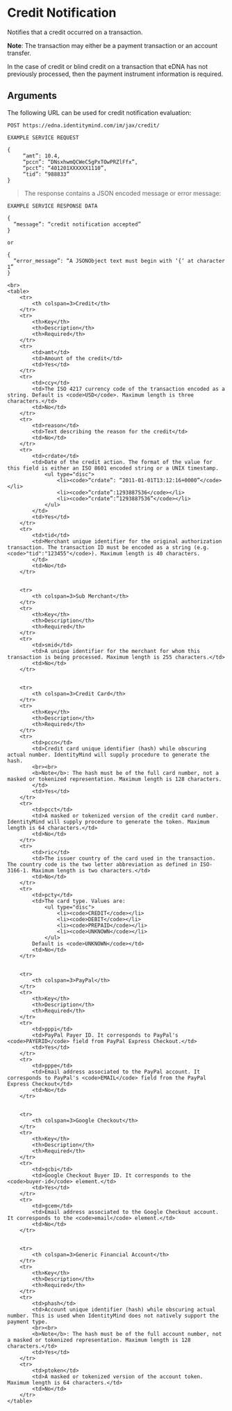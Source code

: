 # Credit Notification

Notifies that a credit occurred on a transaction. 
 
**Note**: The transaction may either be a payment transaction or an account transfer. 

In the case of credit or blind credit on a transaction that eDNA has not previously processed, then the payment instrument information is required.

## Arguments

The following URL can be used for credit notification evaluation:

`POST https://edna.identitymind.com/im/jax/credit/`

```code
EXAMPLE SERVICE REQUEST

{
     “amt”: 10.4,
     “pccn”: “DNsxhwmQCWeC5gPxTOwPRZlFfx”,
     “pcct”: “401201XXXXXX1110”,
     “tid”: “988833” 
}
```

> The response contains a JSON encoded message or error message:

```code
EXAMPLE SERVICE RESPONSE DATA

{
  “message”: “credit notification accepted”
}

or 

{
  “error_message”: “A JSONObject text must begin with ‘{‘ at character 1”
}
```
	<br>
	<table>
		<tr>
			<th colspan=3>Credit</th>
		</tr>
		<tr>
			<th>Key</th>
			<th>Description</th>
			<th>Required</th>
		</tr>
		<tr>
			<td>amt</td>
			<td>Amount of the credit</td>
			<td>Yes</td>
		</tr>
		<tr>
			<td>ccy</td>
			<td>The ISO 4217 currency code of the transaction encoded as a string. Default is <code>USD</code>. Maximum length is three characters.</td>
			<td>No</td>
		</tr>
		<tr>
			<td>reason</td>
			<td>Text describing the reason for the credit</td>
			<td>No</td>
		</tr>
		<tr>
			<td>crdate</td>
			<td>Date of the credit action. The format of the value for this field is either an ISO 8601 encoded string or a UNIX timestamp.
				<ul type="disc">
					<li><code>“crdate”: “2011-01-01T13:12:16+0000”</code></li>
					<li><code>“crdate”:1293887536</code></li>
					<li><code>“crdate”:”1293887536”</code></li>
				</ul>
			</td>
			<td>Yes</td>
		</tr>
		<tr>
			<td>tid</td>
			<td>Merchant unique identifier for the original authorization transaction. The transaction ID must be encoded as a string (e.g. <code>"tid":"123455"</code>). Maximum length is 40 characters.
			</td>
			<td>No</td>
		</tr>


		<tr>
			<th colspan=3>Sub Merchant</th>
		</tr>
		<tr>
			<th>Key</th>
			<th>Description</th>
			<th>Required</th>
		</tr>
		<tr>
			<td>smid</td>
			<td>A unique identifier for the merchant for whom this transaction is being processed. Maximum length is 255 characters.</td>
			<td>No</td>
		</tr>


		<tr>
			<th colspan=3>Credit Card</th>
		</tr>
		<tr>
			<th>Key</th>
			<th>Description</th>
			<th>Required</th>
		</tr>
		<tr>
			<td>pccn</td>
			<td>Credit card unique identifier (hash) while obscuring actual number. IdentityMind will supply procedure to generate the hash.
			<br><br>
			<b>Note</b>: The hash must be of the full card number, not a masked or tokenized representation. Maximum length is 128 characters.
			</td>
			<td>Yes</td>
		</tr>
		<tr>
			<td>pcct</td>
			<td>A masked or tokenized version of the credit card number. IdentityMind will supply procedure to generate the token. Maximum length is 64 characters.</td>
			<td>No</td>
		</tr>
		<tr>
			<td>ric</td>
			<td>The issuer country of the card used in the transaction. The country code is the two letter abbreviation as defined in ISO-3166-1. Maximum length is two characters.</td>
			<td>No</td>
		</tr>
		<tr>
			<td>pcty</td>
			<td>The card type. Values are:
				<ul type="disc">
					<li><code>CREDIT</code></li>
					<li><code>DEBIT</code></li>
					<li><code>PREPAID</code></li>
					<li><code>UNKNOWN</code></li>
				</ul>
			Default is <code>UNKNOWN</code></td>
			<td>No</td>
		</tr>


		<tr>
			<th colspan=3>PayPal</th>
		</tr>
		<tr>
			<th>Key</th>
			<th>Description</th>
			<th>Required</th>
		</tr>
		<tr>
			<td>pppi</td>
			<td>PayPal Payer ID. It corresponds to PayPal's <code>PAYERID</code> field from PayPal Express Checkout.</td>
			<td>Yes</td>
		</tr>
		<tr>
			<td>pppe</td>
			<td>Email address associated to the PayPal account. It corresponds to PayPal's <code>EMAIL</code> field from the PayPal Express Checkout</td>
			<td>No</td>
		</tr>


		<tr>
			<th colspan=3>Google Checkout</th>
		</tr>
		<tr>
			<th>Key</th>
			<th>Description</th>
			<th>Required</th>
		</tr>
		<tr>
			<td>gcbi</td>
			<td>Google Checkout Buyer ID. It corresponds to the <code>buyer-id</code> element.</td>
			<td>Yes</td>
		</tr>
		<tr>
			<td>gcem</td>
			<td>Email address associated to the Google Checkout account. It corresponds to the <code>email</code> element.</td>
			<td>No</td>
		</tr>


		<tr>
			<th colspan=3>Generic Financial Account</th>
		</tr>
		<tr>
			<th>Key</th>
			<th>Description</th>
			<th>Required</th>
		</tr>
		<tr>
			<td>phash</td>
			<td>Account unique identifier (hash) while obscuring actual number. This is used when IdentityMind does not natively support the payment type.
			<br><br>
			<b>Note</b>: The hash must be of the full account number, not a masked or tokenized representation. Maximum length is 128 characters.</td>
			<td>Yes</td>
		</tr>
		<tr>
			<td>ptoken</td>
			<td>A masked or tokenized version of the account token. Maximum length is 64 characters.</td>
			<td>No</td>
		</tr>
	</table>